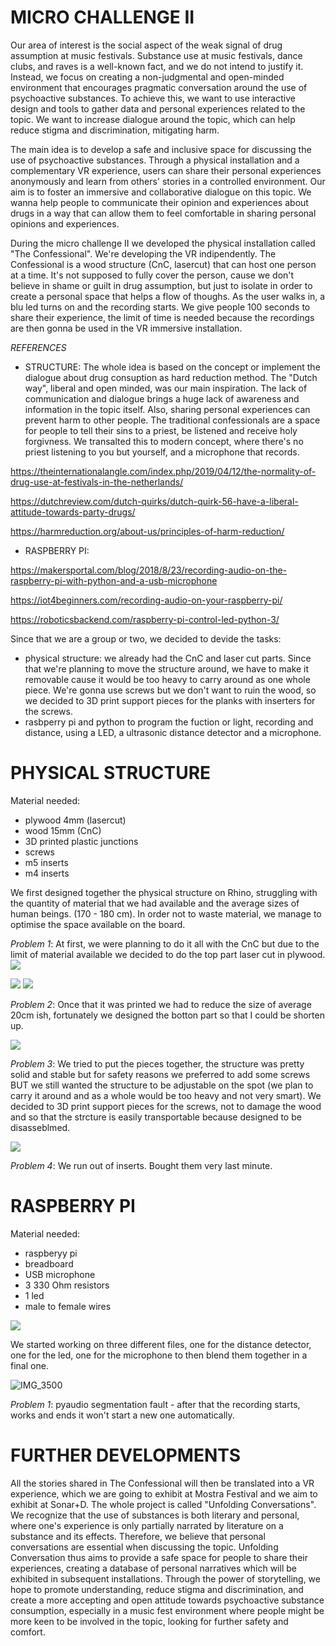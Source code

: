 

# **MICRO CHALLENGE II** 

Our area of interest is the social aspect of the weak signal of drug assumption at music festivals. Substance use at music festivals, dance clubs, and raves is a well-known fact, and we do not intend to justify it. Instead, we focus on creating a non-judgmental and open-minded environment that encourages pragmatic conversation around the use of psychoactive substances. To achieve this, we want to use interactive design and tools to gather data and personal experiences related to the topic. We want to increase dialogue around the topic, which can help reduce stigma and discrimination, mitigating harm. 


The main idea is to develop a safe and inclusive space for discussing the use of psychoactive substances. Through a physical installation and a complementary VR experience, users can share their personal experiences anonymously and learn from others' stories in a controlled environment. Our aim is to foster an immersive and collaborative dialogue on this topic.
We wanna help people to communicate their opinion and experiences about drugs in a way that can allow them to feel comfortable in sharing personal opinions and experiences. 

During the micro challenge II we developed the physical installation called "The Confessional". We're developing the VR indipendently.
The Confessional is a wood structure (CnC, lasercut) that can host one person at a time. It's not supposed to fully cover the person, cause we don't believe in shame or guilt in drug assumption, but just to isolate in order to create a personal space that helps a flow of thoughs. As the user walks in, a blu led turns on and the recording starts. 
We give people 100 seconds to share their experience, the limit of time is needed because the recordings are then gonna be used in the VR immersive installation. 





*REFERENCES*

- STRUCTURE: The whole idea is based on the concept or implement the dialogue about drug consuption as hard reduction method. The "Dutch way", liberal and open minded, was our main inspiration. The lack of communication and dialogue brings a huge lack of awareness and information in the topic itself. Also, sharing personal experiences can prevent harm to other people.
The traditional confessionals are a space for people to tell their sins to a priest, be listened and receive holy forgivness. We transalted this to modern concept, where there's no priest listening to you but yourself, and a microphone that records. 


https://theinternationalangle.com/index.php/2019/04/12/the-normality-of-drug-use-at-festivals-in-the-netherlands/

https://dutchreview.com/dutch-quirks/dutch-quirk-56-have-a-liberal-attitude-towards-party-drugs/


https://harmreduction.org/about-us/principles-of-harm-reduction/

- RASPBERRY PI:

https://makersportal.com/blog/2018/8/23/recording-audio-on-the-raspberry-pi-with-python-and-a-usb-microphone

https://iot4beginners.com/recording-audio-on-your-raspberry-pi/

https://roboticsbackend.com/raspberry-pi-control-led-python-3/





Since that we are a group or two, we decided to devide the tasks: 
- physical structure: we already had the CnC and laser cut parts. Since that we're planning to move the structure around, we have to make it removable cause it would be too heavy to carry around as one whole piece. We're gonna use screws but we don't want to ruin the wood, so we decided to 3D print support pieces for the planks with inserters for the screws.
- rasbperry pi and python to program the fuction or light, recording and distance, using a LED, a ultrasonic distance detector and a microphone. 






# **PHYSICAL STRUCTURE**

Material needed: 
- plywood 4mm (lasercut)
- wood 15mm (CnC) 
- 3D printed plastic junctions
- screws
- m5 inserts
- m4 inserts

We first designed together the physical structure on Rhino, struggling with the quantity of material that we had available and the average sizes of human beings. (170 - 180 cm). In order not to waste material, we manage to optimise the space available on the board.

*Problem 1*: At first, we were planning to do it all with the CnC but due to the limit of material available we decided to do the top part laser cut in plywood.
![](https://i.imgur.com/nh6Yxwu.jpg)


![](https://i.imgur.com/xGg95it.jpg)
![](https://i.imgur.com/FbmIEGA.png)

*Problem 2*: Once that it was printed we had to reduce the size of average 20cm ish, fortunately we designed the botton part so that I could be shorten up. 

![](https://i.imgur.com/CY4ahKm.jpg)

*Problem 3*: We tried to put the pieces together, the structure was pretty solid and stable but for safety reasons we preferred to add some screws BUT we still wanted the structure to be adjustable on the spot (we plan to carry it around and as a whole would be too heavy and not very smart). We decided to 3D print support pieces for the screws, not to damage the wood and so that the strcture is easily transportable because designed to be disasseblmed.

![](https://i.imgur.com/93B7VDH.jpg)


*Problem 4*: We run out of inserts. Bought them very last minute.

# **RASPBERRY PI**

Material needed: 

- raspberyy pi
- breadboard
- USB microphone
- 3 330 Ohm resistors
- 1 led
- male to female wires


![](https://i.imgur.com/j6AHWOi.png)

We started working on three different files, one for the distance detector, one for the led, one for the microphone to then blend them together in a final one. 

![IMG_3500](https://user-images.githubusercontent.com/115195638/225609342-7b38a2bf-aecb-4302-971a-409af2cd643a.JPG)

*Problem 1*: pyaudio segmentation fault - after that the recording starts, works and ends it won't start a new one automatically. 



# **FURTHER DEVELOPMENTS**
All the stories shared in The Confessional will then be translated into a VR experience, which we are going to exhibit at Mostra Festival and we aim to exhibit at Sonar+D. The whole project is called "Unfolding Conversations". We recognize that the use of substances is both literary and personal, where one's experience is only partially narrated by literature on a substance and its effects. Therefore, we believe that personal conversations are essential when discussing the topic. Unfolding Conversation thus aims to provide a safe space for people to share their experiences, creating a database of personal narratives which will be exhibited in subsequent installations. Through the power of storytelling, we hope to promote understanding, reduce stigma and discrimination, and create a more accepting and open attitude towards psychoactive substance consumption, especially in a music fest environment where people might be more keen to be involved in the topic, looking for further safety and comfort. 



